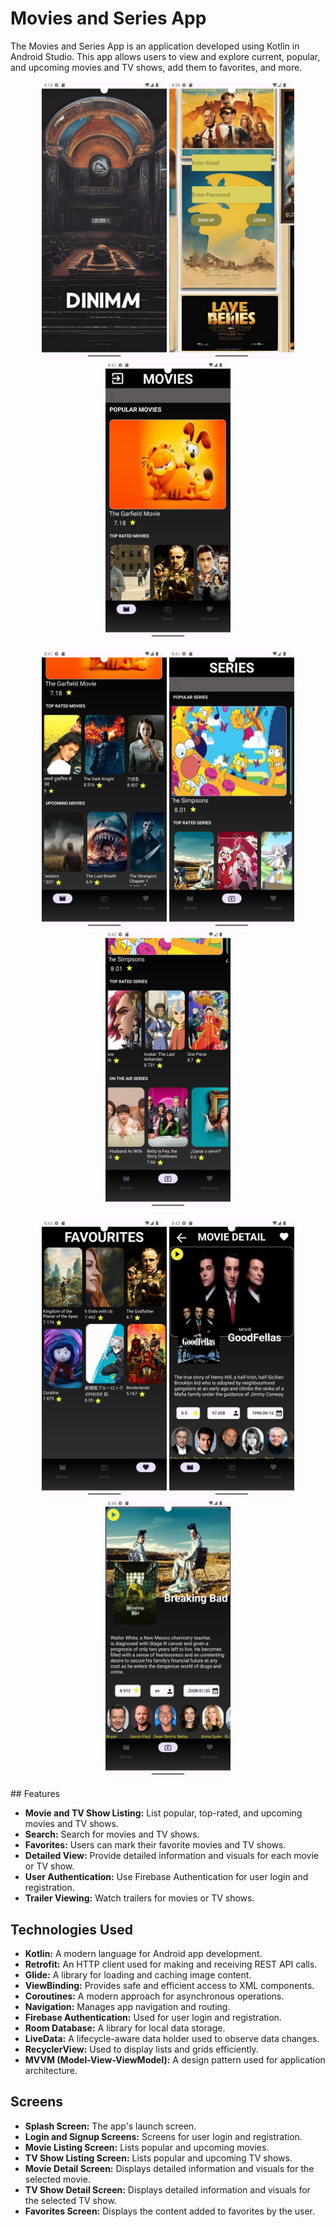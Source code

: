 # Movies and Series App

The Movies and Series App is an application developed using Kotlin in Android Studio. This app allows users to view and explore current, popular, and upcoming movies and TV shows, add them to favorites, and more.

<p align="center">
  <img src="https://github.com/kaanklcc/MovieAndSeries/blob/master/Screenshot_20240813_001336.png" width="200" />
  <img src="https://github.com/kaanklcc/MovieAndSeries/blob/master/Screenshot_20240812_233947.png" width="200" />
  <img src="https://github.com/kaanklcc/MovieAndSeries/blob/master/Screenshot_20240812_234118.png" width="200" />
</p>

<p align="center">
  <img src="https://github.com/kaanklcc/MovieAndSeries/blob/master/Screenshot_20240812_234137.png" width="200" />
  <img src="https://github.com/kaanklcc/MovieAndSeries/blob/master/Screenshot_20240812_234200.png" width="200" />
  <img src="https://github.com/kaanklcc/MovieAndSeries/blob/master/Screenshot_20240812_234217.png" width="200" />
</p>

<p align="center">
  <img src="https://github.com/kaanklcc/MovieAndSeries/blob/master/Screenshot_20240812_234307.png" width="200" />
  <img src="https://github.com/kaanklcc/MovieAndSeries/blob/master/Screenshot_20240812_234340.png" width="200" />
  <img src="https://github.com/kaanklcc/MovieAndSeries/blob/master/Screenshot_20240812_234405.png" width="200" />
</p>
## Features

- **Movie and TV Show Listing:** List popular, top-rated, and upcoming movies and TV shows.
- **Search:** Search for movies and TV shows.
- **Favorites:** Users can mark their favorite movies and TV shows.
- **Detailed View:** Provide detailed information and visuals for each movie or TV show.
- **User Authentication:** Use Firebase Authentication for user login and registration.
- **Trailer Viewing:** Watch trailers for movies or TV shows.

## Technologies Used

- **Kotlin:** A modern language for Android app development.
- **Retrofit:** An HTTP client used for making and receiving REST API calls.
- **Glide:** A library for loading and caching image content.
- **ViewBinding:** Provides safe and efficient access to XML components.
- **Coroutines:** A modern approach for asynchronous operations.
- **Navigation:** Manages app navigation and routing.
- **Firebase Authentication:** Used for user login and registration.
- **Room Database:** A library for local data storage.
- **LiveData:** A lifecycle-aware data holder used to observe data changes.
- **RecyclerView:** Used to display lists and grids efficiently.
- **MVVM (Model-View-ViewModel):** A design pattern used for application architecture.

## Screens

- **Splash Screen:** The app's launch screen.
- **Login and Signup Screens:** Screens for user login and registration.
- **Movie Listing Screen:** Lists popular and upcoming movies.
- **TV Show Listing Screen:** Lists popular and upcoming TV shows.
- **Movie Detail Screen:** Displays detailed information and visuals for the selected movie.
- **TV Show Detail Screen:** Displays detailed information and visuals for the selected TV show.
- **Favorites Screen:** Displays the content added to favorites by the user.


